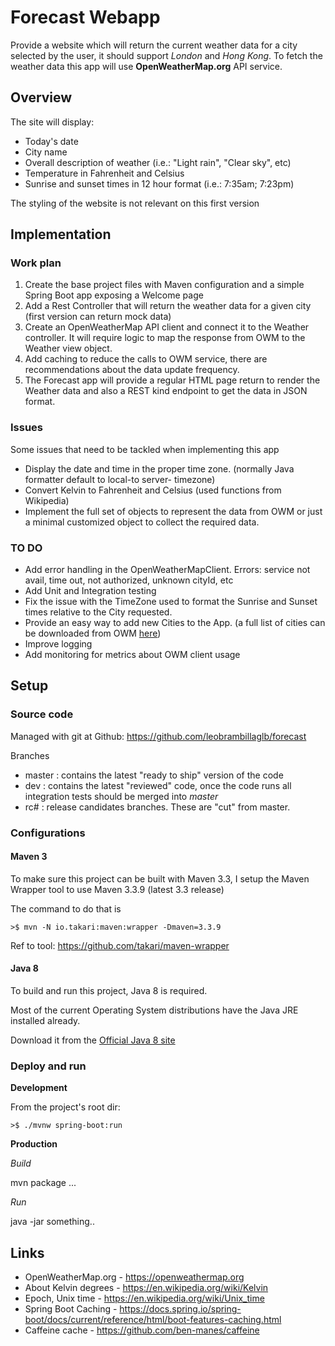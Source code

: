 # Forecast Webapp

Provide a website which will return the current weather data for a city selected by the user, it should support _London_ and _Hong Kong_.
To fetch the weather data this app will use **OpenWeatherMap.org** API service.

## Overview

The site will display:
* Today's date
* City name
* Overall description of weather (i.e.: "Light rain", "Clear sky", etc)
* Temperature in Fahrenheit and Celsius
* Sunrise and sunset times in 12 hour format (i.e.: 7:35am; 7:23pm)

The styling of the website is not relevant on this first version

## Implementation

### Work plan
1. Create the base project files with Maven configuration and a simple Spring Boot app exposing a Welcome page
2. Add a Rest Controller that will return the weather data for a given city (first version can return mock data)
3. Create an OpenWeatherMap API client and connect it to the Weather controller. It will require logic to map the response from OWM to the Weather view object.
4. Add caching to reduce the calls to OWM service, there are recommendations about the data update frequency.
5. The Forecast app will provide a regular HTML page return to render the Weather data and also a REST kind endpoint to get the data in JSON format.

### Issues

Some issues that need to be tackled when implementing this app
* Display the date and time in the proper time zone. (normally Java formatter default to local-to server- timezone)
* Convert Kelvin to Fahrenheit and Celsius (used functions from Wikipedia)
* Implement the full set of objects to represent the data from OWM or just a minimal customized object to collect the required data.

### TO DO
* Add error handling in the OpenWeatherMapClient. Errors: service not avail, time out, not authorized, unknown cityId, etc
* Add Unit and Integration testing
* Fix the issue with the TimeZone used to format the Sunrise and Sunset times relative to the City requested.
* Provide an easy way to add new Cities to the App. (a full list of cities can be downloaded from OWM [here](http://bulk.openweathermap.org/sample/))
* Improve logging
* Add monitoring for metrics about OWM client usage

## Setup
### Source code
Managed with git at Github: https://github.com/leobrambillaglb/forecast

Branches
* master : contains the latest "ready to ship" version of the code
* dev : contains the latest "reviewed" code, once the code runs all integration tests should be merged into _master_
* rc# : release candidates branches. These are "cut" from master.
 
### Configurations

#### Maven 3
To make sure this project can be built with Maven 3.3, I setup the Maven Wrapper tool to use Maven 3.3.9 (latest 3.3 release)

The command to do that is
```
>$ mvn -N io.takari:maven:wrapper -Dmaven=3.3.9
```
Ref to tool: https://github.com/takari/maven-wrapper

#### Java 8
To build and run this project, Java 8 is required.

Most of the current Operating System distributions have the Java JRE installed already.

Download it from the [Official Java 8 site](http://www.oracle.com/technetwork/java/javase/downloads/jre8-downloads-2133155.html)

### Deploy and run

**Development**

From the project's root dir:
```
>$ ./mvnw spring-boot:run
```

**Production**

_Build_

mvn package ...

_Run_

java -jar something..

## Links

* OpenWeatherMap.org - https://openweathermap.org 
* About Kelvin degrees -  https://en.wikipedia.org/wiki/Kelvin
* Epoch, Unix time - https://en.wikipedia.org/wiki/Unix_time
* Spring Boot Caching - https://docs.spring.io/spring-boot/docs/current/reference/html/boot-features-caching.html
* Caffeine cache - https://github.com/ben-manes/caffeine
